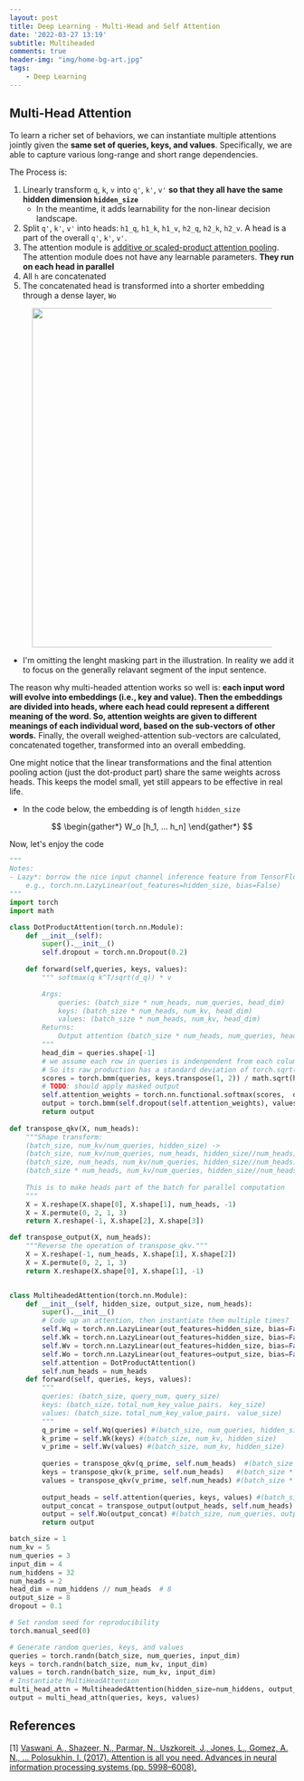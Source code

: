 ```yaml
---
layout: post
title: Deep Learning - Multi-Head and Self Attention
date: '2022-03-27 13:19'
subtitle: Multiheaded
comments: true
header-img: "img/home-bg-art.jpg"
tags:
    - Deep Learning
---
```


## Multi-Head Attention

To learn a richer set of behaviors, we can instantiate multiple attentions jointly given the **same set of queries, keys, and values**. Specifically, we are able to capture various long-range and short range dependencies.

The Process is:

1. Linearly transform `q`, `k`, `v` into `q'`, `k'`, `v'` **so that they all have the same hidden dimension `hidden_size`**
    - In the meantime, it adds learnability for the non-linear decision landscape.
1. Split `q'`, `k'`, `v'` into heads: `h1_q`, `h1_k`, `h1_v`, `h2_q`, `h2_k`, `h2_v`. A head is a part of the overall `q'`, `k'`, `v'`.
1. The attention module is [additive or scaled-product attention pooling](./2022-03-27-deep-learning-attention-mechanism.markdown). The attention module does not have any learnable parameters. **They run on each head in parallel**
1. All `h` are concatenated
3. The concatenated head is transformed into a shorter embedding through a dense layer, `Wo`

<div style="text-align: center;">
    <p align="center">
       <figure>
            <img src="https://github.com/user-attachments/assets/d3daf4eb-b5b8-47e1-9fe2-d86459ec6708" height="600" alt=""/>
       </figure>
    </p>
</div>

- I'm omitting the lenght masking part in the illustration. In reality we add it to focus on the generally relavant segment of the input sentence.

The reason why multi-headed attention works so well is: **each input word will evolve into embeddings (i.e., key and value). Then the embeddings are divided into heads, where each head could represent a different meaning of the word. So, attention weights are given to different meanings of each individual word, based on the sub-vectors of other words.** Finally, the overall weighed-attention sub-vectors are calculated, concatenated together, transformed into an overall embedding.

One might notice that the linear transformations and the final attention pooling action (just the dot-product part) share the same weights across heads. This keeps the model small, yet still appears to be effective in real life.

- In the code below, the embedding is of length `hidden_size`

$$
\begin{gather*}
W_o [h_1, ... h_n]
\end{gather*}
$$

Now, let's enjoy the code

```python
"""
Notes:
- Lazy*: borrow the nice input channel inference feature from TensorFlow
    e.g., torch.nn.LazyLinear(out_features=hidden_size, bias=False)
"""
import torch
import math

class DotProductAttention(torch.nn.Module):
    def __init__(self):
        super().__init__()
        self.dropout = torch.nn.Dropout(0.2)
        
    def forward(self,queries, keys, values):
        """ softmax(q k^T/sqrt(d_q)) * v

        Args:
            queries: (batch_size * num_heads, num_queries, head_dim)
            keys: (batch_size * num_heads, num_kv, head_dim)
            values: (batch_size * num_heads, num_kv, head_dim)
        Returns: 
            Output attention (batch_size * num_heads, num_queries, head_dim)      
        """
        head_dim = queries.shape[-1]
        # we assume each row in queries is indenpendent from each column in keys.transpose()
        # So its raw production has a standard deviation of torch.sqrt(head_dim). This is normalization
        scores = torch.bmm(queries, keys.transpose(1, 2)) / math.sqrt(head_dim) #(num_heads, num_queries,num_kv)
        # TODO: should apply masked output
        self.attention_weights = torch.nn.functional.softmax(scores,  dim=-1) #(num_heads, num_queries,num_kv)
        output = torch.bmm(self.dropout(self.attention_weights), values)    #(num_heads, num_queries,head_dim)
        return output
        
def transpose_qkv(X, num_heads):
    """Shape transform: 
    (batch_size, num_kv/num_queries, hidden_size) -> 
    (batch_size, num_kv/num_queries, num_heads, hidden_size//num_heads) ->
    (batch_size, num_heads, num_kv/num_queries, hidden_size//num_heads) ->
    (batch_size * num_heads, num_kv/num_queries, hidden_size//num_heads) ->
    
    This is to make heads part of the batch for parallel computation
    """
    X = X.reshape(X.shape[0], X.shape[1], num_heads, -1)
    X = X.permute(0, 2, 1, 3)
    return X.reshape(-1, X.shape[2], X.shape[3])

def transpose_output(X, num_heads):
    """Reverse the operation of transpose_qkv."""
    X = X.reshape(-1, num_heads, X.shape[1], X.shape[2])
    X = X.permute(0, 2, 1, 3)
    return X.reshape(X.shape[0], X.shape[1], -1)


class MultiheadedAttention(torch.nn.Module):
    def __init__(self, hidden_size, output_size, num_heads):
        super().__init__()
        # Code up an attention, then instantiate them multiple times?
        self.Wq = torch.nn.LazyLinear(out_features=hidden_size, bias=False)
        self.Wk = torch.nn.LazyLinear(out_features=hidden_size, bias=False)
        self.Wv = torch.nn.LazyLinear(out_features=hidden_size, bias=False)
        self.Wo = torch.nn.LazyLinear(out_features=output_size, bias=False)
        self.attention = DotProductAttention()
        self.num_heads = num_heads
    def forward(self, queries, keys, values):
        """
        queries: (batch_size, query_num, query_size)
        keys: (batch_size，total_num_key_value_pairs， key_size)
        values: (batch_size，total_num_key_value_pairs， value_size)
        """
        q_prime = self.Wq(queries) #(batch_size, num_queries, hidden_size)
        k_prime = self.Wk(keys) #(batch_size, num_kv, hidden_size)
        v_prime = self.Wv(values) #(batch_size, num_kv, hidden_size)
        
        queries = transpose_qkv(q_prime, self.num_heads)  #(batch_size * num_heads, num_queries, hidden_size//num_heads)
        keys = transpose_qkv(k_prime, self.num_heads)   #(batch_size * num_heads, num_kv, hidden_size//num_heads)
        values = transpose_qkv(v_prime, self.num_heads) #(batch_size * num_heads, num_kv, hidden_size//num_heads) 
        
        output_heads = self.attention(queries, keys, values) #(batch_size * num_heads, num_queries, hidden_size//num_heads)
        output_concat = transpose_output(output_heads, self.num_heads)  #(batch_size, num_queries, hidden_size)
        output = self.Wo(output_concat) #(batch_size, num_queries, output_size)
        return output

batch_size = 1
num_kv = 5
num_queries = 3
input_dim = 4
num_hiddens = 32
num_heads = 2
head_dim = num_hiddens // num_heads  # 8
output_size = 8
dropout = 0.1

# Set random seed for reproducibility
torch.manual_seed(0)

# Generate random queries, keys, and values
queries = torch.randn(batch_size, num_queries, input_dim)
keys = torch.randn(batch_size, num_kv, input_dim)
values = torch.randn(batch_size, num_kv, input_dim)
# Instantiate MultiHeadAttention
multi_head_attn = MultiheadedAttention(hidden_size=num_hiddens, output_size=output_size, num_heads=num_heads)
output = multi_head_attn(queries, keys, values)
```

## References

[1] [Vaswani, A., Shazeer, N., Parmar, N., Uszkoreit, J., Jones, L., Gomez, A. N., … Polosukhin, I. (2017). Attention is all you need. Advances in neural information processing systems (pp. 5998–6008).](https://arxiv.org/pdf/1706.03762)
